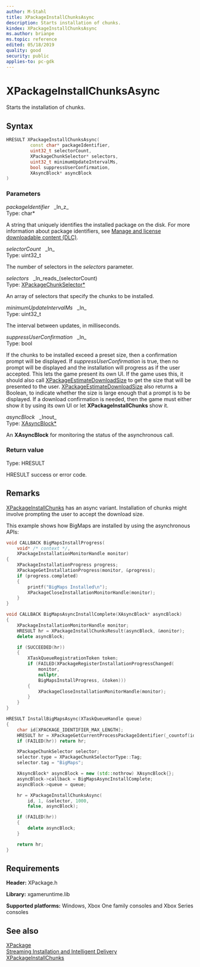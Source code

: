 ```yaml
---
author: M-Stahl
title: XPackageInstallChunksAsync
description: Starts installation of chunks.
kindex: XPackageInstallChunksAsync
ms.author: brianpe
ms.topic: reference
edited: 05/18/2019
quality: good
security: public
applies-to: pc-gdk
---
```


# XPackageInstallChunksAsync  

Starts the installation of chunks.  

## Syntax  
  
```cpp
HRESULT XPackageInstallChunksAsync(  
         const char* packageIdentifier,  
         uint32_t selectorCount,  
         XPackageChunkSelector* selectors,  
         uint32_t minimumUpdateIntervalMs,  
         bool suppressUserConfirmation,  
         XAsyncBlock* asyncBlock  
)  
```  
  
### Parameters  
  
*packageIdentifier* &nbsp;&nbsp;\_In\_z\_  
Type: char*  

  
A string that uniquely identifies the installed package on the disk. For more information about package identifiers, see [Manage and license downloadable content (DLC)](../../../../commerce/fundamentals/xstore-manage-and-license-optional-packages.md).    


*selectorCount* &nbsp;&nbsp;\_In\_  
Type: uint32_t  

  
The number of selectors in the *selectors* parameter.  


*selectors* &nbsp;&nbsp;\_In\_reads\_(selectorCount)  
Type: [XPackageChunkSelector*](../structs/xpackagechunkselector.md)  

  
An array of selectors that specify the chunks to be installed.   


*minimumUpdateIntervalMs* &nbsp;&nbsp;\_In\_  
Type: uint32_t  

  
The interval between updates, in milliseconds.  

*suppressUserConfirmation* &nbsp;&nbsp;\_In\_  
Type: bool  

 
If the chunks to be installed exceed a preset size, then a confirmation prompt will be displayed. If *suppressUserConfirmation* is true, then no prompt will be displayed and the installation will progress as if the user accepted. This lets the game present its own UI. If the game uses this, it should also call [XPackageEstimateDownloadSize](xpackageestimatedownloadsize.md) to get the size that will be presented to the user. [XPackageEstimateDownloadSize](xpackageestimatedownloadsize.md) also returns a Boolean, to indicate whether the size is large enough that a prompt is to be displayed. If a download confirmation is needed, then the game must either show it by using its own UI or let **XPackageInstallChunks** show it.  


*asyncBlock* &nbsp;&nbsp;\_Inout\_  
Type: [XAsyncBlock*](../../xasync/structs/xasyncblock.md)  

  
An **XAsyncBlock** for monitoring the status of the asynchronous call.  


  
### Return value
Type: HRESULT
  
HRESULT success or error code.    

## Remarks

[XPackageInstallChunks](xpackageinstallchunks.md) has an async variant. Installation of chunks might involve prompting the user to accept the download size.

This example shows how BigMaps are installed by using the asynchronous APIs: 

```cpp
void CALLBACK BigMapsInstallProgress(
    void* /* context */,
    XPackageInstallationMonitorHandle monitor)
{
    XPackageInstallationProgress progress;
    XPackageGetInstallationProgress(monitor, &progress);
    if (progress.completed)
    {
        printf("BigMaps Installed\n");
        XPackageCloseInstallationMonitorHandle(monitor);
    }
}

void CALLBACK BigMapsAsyncInstallComplete(XAsyncBlock* asyncBlock)
{
    XPackageInstallationMonitorHandle monitor;
    HRESULT hr = XPackageInstallChunksResult(asyncBlock, &monitor);
    delete asyncBlock;

    if (SUCCEEDED(hr))
    {
        XTaskQueueRegistrationToken token;
        if (FAILED(XPackageRegisterInstallationProgressChanged(
            monitor,
            nullptr,
            BigMapsInstallProgress, &token)))
        {
            XPackageCloseInstallationMonitorHandle(monitor);
        }
    }
}

HRESULT InstallBigMapsAsync(XTaskQueueHandle queue)
{
    char id[XPACKAGE_IDENTIFIER_MAX_LENGTH];
    HRESULT hr = XPackageGetCurrentProcessPackageIdentifier(_countof(id), id);
    if (FAILED(hr)) return hr;

    XPackageChunkSelector selector;
    selector.type = XPackageChunkSelectorType::Tag;
    selector.tag = "BigMaps";

    XAsyncBlock* asyncBlock = new (std::nothrow) XAsyncBlock{};
    asyncBlock->callback = BigMapsAsyncInstallComplete;
    asyncBlock->queue = queue;

    hr = XPackageInstallChunksAsync(
        id, 1, &selector, 1000,
        false, asyncBlock);

    if (FAILED(hr))
    {
        delete asyncBlock;
    }

    return hr;
}
```  

## Requirements  
  
**Header:** XPackage.h
  
**Library:** xgameruntime.lib  
  
**Supported platforms:** Windows, Xbox One family consoles and Xbox Series consoles  
  
## See also  
[XPackage](../xpackage_members.md)  
[Streaming Installation and Intelligent Delivery](../../../../packaging/overviews/streaming_install-intelligent_delivery.md)   
 [XPackageInstallChunks](xpackageinstallchunks.md) 